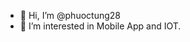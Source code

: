 - 👋 Hi, I’m @phuoctung28
- 👀 I’m interested in Mobile App and IOT.


<!---
phuoctung28/phuoctung28 is a ✨ special ✨ repository because its `README.md` (this file) appears on your GitHub profile.
You can click the Preview link to take a look at your changes.
--->

